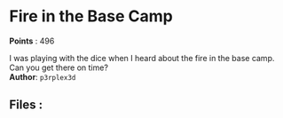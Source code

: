 # Fire in the Base Camp
**Points** : 496

I was playing with the dice when I heard about the fire in the base camp. Can you get there on time?<br><b>Author</b>: `p3rplex3d`

## Files : 
